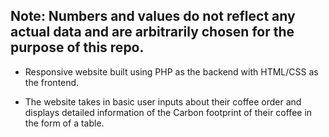 ## Note: Numbers and values do not reflect any actual data and are arbitrarily chosen for the purpose of this repo. 

- Responsive website built using PHP as the backend with HTML/CSS as the frontend. 

- The website takes in basic user inputs about their coffee order and displays detailed information of the Carbon footprint of their coffee in the form of a table. 


